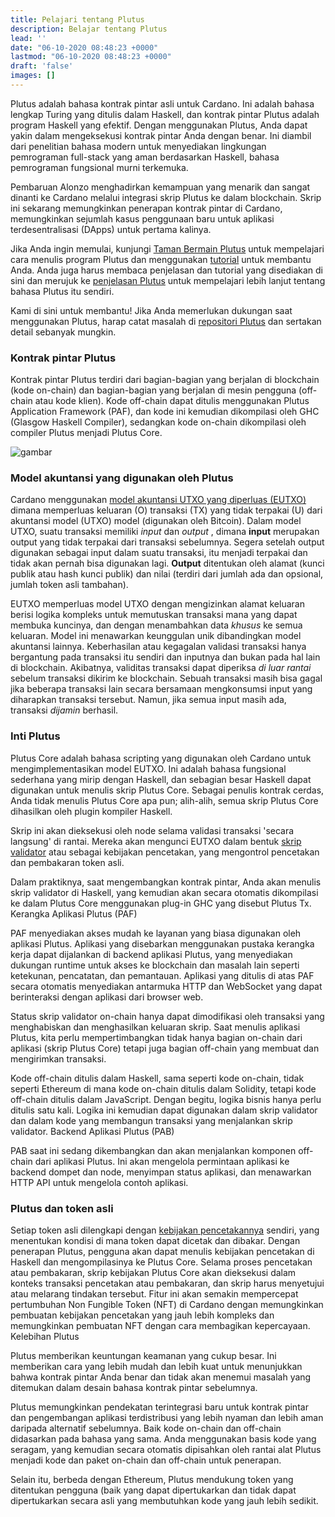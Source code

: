```yaml
---
title: Pelajari tentang Plutus
description: Belajar tentang Plutus
lead: ''
date: "06-10-2020 08:48:23 +0000"
lastmod: "06-10-2020 08:48:23 +0000"
draft: 'false'
images: []
---
```


Plutus adalah bahasa kontrak pintar asli untuk Cardano. Ini adalah bahasa lengkap Turing yang ditulis dalam Haskell, dan kontrak pintar Plutus adalah program Haskell yang efektif. Dengan menggunakan Plutus, Anda dapat yakin dalam mengeksekusi kontrak pintar Anda dengan benar. Ini diambil dari penelitian bahasa modern untuk menyediakan lingkungan pemrograman full-stack yang aman berdasarkan Haskell, bahasa pemrograman fungsional murni terkemuka.

Pembaruan Alonzo menghadirkan kemampuan yang menarik dan sangat dinanti ke Cardano melalui integrasi skrip Plutus ke dalam blockchain. Skrip ini sekarang memungkinkan penerapan kontrak pintar di Cardano, memungkinkan sejumlah kasus penggunaan baru untuk aplikasi terdesentralisasi (DApps) untuk pertama kalinya.

Jika Anda ingin memulai, kunjungi [Taman Bermain Plutus](https://playground.plutus.iohkdev.io/) untuk mempelajari cara menulis program Plutus dan menggunakan [tutorial](https://plutus-apps.readthedocs.io/en/latest/) untuk membantu Anda. Anda juga harus membaca penjelasan dan tutorial yang disediakan di sini dan merujuk ke [penjelasan Plutus](https://plutus-apps.readthedocs.io/en/latest/plutus/explanations/index.html) untuk mempelajari lebih lanjut tentang bahasa Plutus itu sendiri.

Kami di sini untuk membantu! Jika Anda memerlukan dukungan saat menggunakan Plutus, harap catat masalah di [repositori Plutus](https://github.com/input-output-hk/plutus) dan sertakan detail sebanyak mungkin.

### Kontrak pintar Plutus

Kontrak pintar Plutus terdiri dari bagian-bagian yang berjalan di blockchain (kode on-chain) dan bagian-bagian yang berjalan di mesin pengguna (off-chain atau kode klien). Kode off-chain dapat ditulis menggunakan Plutus Application Framework (PAF), dan kode ini kemudian dikompilasi oleh GHC (Glasgow Haskell Compiler), sedangkan kode on-chain dikompilasi oleh compiler Plutus menjadi Plutus Core.

![gambar](https://docs.cardano.org/static/6c366861cbc7f599ed30a07969dd1cf1/a6d66/Plutus_arch.png)

### Model akuntansi yang digunakan oleh Plutus

Cardano menggunakan [model akuntansi UTXO yang diperluas (EUTXO)](https://docs.cardano.org/plutus/eutxo-explainer) dimana memperluas keluaran (O) transaksi (TX) yang tidak terpakai (U) dari akuntansi model (UTXO) model (digunakan oleh Bitcoin). Dalam model UTXO, suatu transaksi memiliki *input* dan *output* , dimana **input** merupakan output yang tidak terpakai dari transaksi sebelumnya. Segera setelah output digunakan sebagai input dalam suatu transaksi, itu menjadi terpakai dan tidak akan pernah bisa digunakan lagi. **Output** ditentukan oleh alamat (kunci publik atau hash kunci publik) dan nilai (terdiri dari jumlah ada dan opsional, jumlah token asli tambahan).

EUTXO memperluas model UTXO dengan mengizinkan alamat keluaran berisi logika kompleks untuk memutuskan transaksi mana yang dapat membuka kuncinya, dan dengan menambahkan data *khusus* ke semua keluaran. Model ini menawarkan keunggulan unik dibandingkan model akuntansi lainnya. Keberhasilan atau kegagalan validasi transaksi hanya bergantung pada transaksi itu sendiri dan inputnya dan bukan pada hal lain di blockchain. Akibatnya, validitas transaksi dapat diperiksa *di luar rantai* sebelum transaksi dikirim ke blockchain. Sebuah transaksi masih bisa gagal jika beberapa transaksi lain secara bersamaan mengkonsumsi input yang diharapkan transaksi tersebut. Namun, jika semua input masih ada, transaksi *dijamin* berhasil.

### Inti Plutus

Plutus Core adalah bahasa scripting yang digunakan oleh Cardano untuk mengimplementasikan model EUTXO. Ini adalah bahasa fungsional sederhana yang mirip dengan Haskell, dan sebagian besar Haskell dapat digunakan untuk menulis skrip Plutus Core. Sebagai penulis kontrak cerdas, Anda tidak menulis Plutus Core apa pun; alih-alih, semua skrip Plutus Core dihasilkan oleh plugin kompiler Haskell.

Skrip ini akan dieksekusi oleh node selama validasi transaksi 'secara langsung' di rantai. Mereka akan mengunci EUTXO dalam bentuk [skrip validator](https://docs.cardano.org/plutus/Plutus-validator-scripts) atau sebagai kebijakan pencetakan, yang mengontrol pencetakan dan pembakaran token asli.

Dalam praktiknya, saat mengembangkan kontrak pintar, Anda akan menulis skrip validator di Haskell, yang kemudian akan secara otomatis dikompilasi ke dalam Plutus Core menggunakan plug-in GHC yang disebut Plutus Tx. Kerangka Aplikasi Plutus (PAF)

PAF menyediakan akses mudah ke layanan yang biasa digunakan oleh aplikasi Plutus. Aplikasi yang disebarkan menggunakan pustaka kerangka kerja dapat dijalankan di backend aplikasi Plutus, yang menyediakan dukungan runtime untuk akses ke blockchain dan masalah lain seperti ketekunan, pencatatan, dan pemantauan. Aplikasi yang ditulis di atas PAF secara otomatis menyediakan antarmuka HTTP dan WebSocket yang dapat berinteraksi dengan aplikasi dari browser web.

Status skrip validator on-chain hanya dapat dimodifikasi oleh transaksi yang menghabiskan dan menghasilkan keluaran skrip. Saat menulis aplikasi Plutus, kita perlu mempertimbangkan tidak hanya bagian on-chain dari aplikasi (skrip Plutus Core) tetapi juga bagian off-chain yang membuat dan mengirimkan transaksi.

Kode off-chain ditulis dalam Haskell, sama seperti kode on-chain, tidak seperti Ethereum di mana kode on-chain ditulis dalam Solidity, tetapi kode off-chain ditulis dalam JavaScript. Dengan begitu, logika bisnis hanya perlu ditulis satu kali. Logika ini kemudian dapat digunakan dalam skrip validator dan dalam kode yang membangun transaksi yang menjalankan skrip validator. Backend Aplikasi Plutus (PAB)

PAB saat ini sedang dikembangkan dan akan menjalankan komponen off-chain dari aplikasi Plutus. Ini akan mengelola permintaan aplikasi ke backend dompet dan node, menyimpan status aplikasi, dan menawarkan HTTP API untuk mengelola contoh aplikasi.

### Plutus dan token asli

Setiap token asli dilengkapi dengan [kebijakan pencetakannya](https://github.com/input-output-hk/cardano-documentation/blob/staging/content/07-native-tokens/01-learn.mdx#minting-policy) sendiri, yang menentukan kondisi di mana token dapat dicetak dan dibakar. Dengan penerapan Plutus, pengguna akan dapat menulis kebijakan pencetakan di Haskell dan mengompilasinya ke Plutus Core. Selama proses pencetakan atau pembakaran, skrip kebijakan Plutus Core akan dieksekusi dalam konteks transaksi pencetakan atau pembakaran, dan skrip harus menyetujui atau melarang tindakan tersebut. Fitur ini akan semakin mempercepat pertumbuhan Non Fungible Token (NFT) di Cardano dengan memungkinkan pembuatan kebijakan pencetakan yang jauh lebih kompleks dan memungkinkan pembuatan NFT dengan cara membagikan kepercayaan. Kelebihan Plutus

Plutus memberikan keuntungan keamanan yang cukup besar. Ini memberikan cara yang lebih mudah dan lebih kuat untuk menunjukkan bahwa kontrak pintar Anda benar dan tidak akan menemui masalah yang ditemukan dalam desain bahasa kontrak pintar sebelumnya.

Plutus memungkinkan pendekatan terintegrasi baru untuk kontrak pintar dan pengembangan aplikasi terdistribusi yang lebih nyaman dan lebih aman daripada alternatif sebelumnya. Baik kode on-chain dan off-chain didasarkan pada bahasa yang sama. Anda menggunakan basis kode yang seragam, yang kemudian secara otomatis dipisahkan oleh rantai alat Plutus menjadi kode dan paket on-chain dan off-chain untuk penerapan.

Selain itu, berbeda dengan Ethereum, Plutus mendukung token yang ditentukan pengguna (baik yang dapat dipertukarkan dan tidak dapat dipertukarkan secara asli yang membutuhkan kode yang jauh lebih sedikit.
